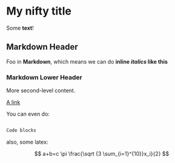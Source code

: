 # My nifty title

Some **text**!

## Markdown Header

Foo in **Markdown**, which means we can do **inline *italics* like this**

### Markdown Lower Header

More second-level content.

[A link](http://rtfd.org)

You can even do:

```bash

Code blocks
```

also, some latex:

$$ a+b=c \pi \frac{\sqrt {3 \sum_{i=1}^{10}}x_i}{2} $$
